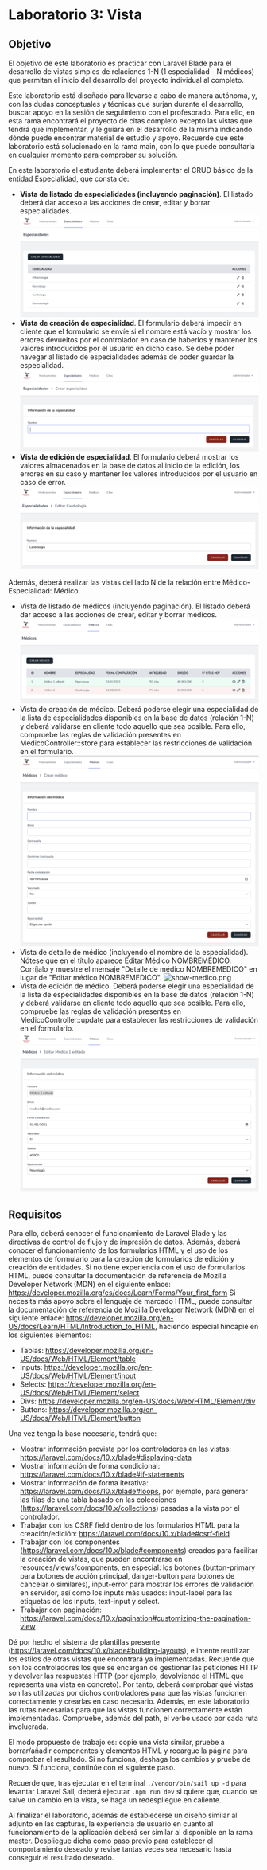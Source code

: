 # Laboratorio 3: Vista

## Objetivo
El objetivo de este laboratorio es practicar con Laravel Blade para el desarrollo de vistas simples de relaciones 1-N (1 especialidad - N médicos) que permitan el inicio del desarrollo del proyecto individual al completo.

Este laboratorio está diseñado para llevarse a cabo de manera autónoma, y, con las dudas conceptuales y técnicas que surjan durante el desarrollo, buscar apoyo en la sesión de seguimiento con el profesorado. Para ello, en esta rama encontrará el proyecto de citas completo excepto las vistas que tendrá que implementar, y le guiará en el desarrollo de la misma indicando dónde puede encontrar material de estudio y apoyo. Recuerde que este laboratorio está solucionado en la rama main, con lo que puede consultarla en cualquier momento para comprobar su solución.

En este laboratorio el estudiante deberá implementar el CRUD básico de la entidad Especialidad, que consta de:
- **Vista de listado de especialidades (incluyendo paginación)**. El listado deberá dar acceso a las acciones de crear, editar y borrar especialidades.
  ![listado-especialidades.png](public%2Flistado-especialidades.png)
- **Vista de creación de especialidad**. El formulario deberá impedir en cliente que el formulario se envíe si el nombre está vacío y mostrar los errores devueltos por el controlador en caso de haberlos y mantener los valores introducidos por el usuario en dicho caso. Se debe poder navegar al listado de especialidades además de poder guardar la especialidad.
  ![crear-especialidad.png](public%2Fcrear-especialidad.png)
- **Vista de edición de especialidad**. El formulario deberá mostrar los valores almacenados en la base de datos al inicio de la edición, los errores en su caso y mantener los valores introducidos por el usuario en caso de error.
  ![editar-especialidad.png](public%2Feditar-especialidad.png)

Además, deberá realizar las vistas del lado N de la relación entre Médico-Especialidad: Médico.
- Vista de listado de médicos (incluyendo paginación). El listado deberá dar acceso a las acciones de crear, editar y borrar médicos.
  ![listado-medicos.png](public%2Flistado-medicos.png)
- Vista de creación de médico. Deberá poderse elegir una especialidad de la lista de especialidades disponibles en la base de datos (relación 1-N) y deberá validarse en cliente todo aquello que sea posible. Para ello, compruebe las reglas de validación presentes en MedicoController::store para establecer las restricciones de validación en el formulario.
  ![crear-medico.png](public%2Fcrear-medico.png)
- Vista de detalle de médico (incluyendo el nombre de la especialidad). Nótese que en el título aparece Editar Médico NOMBREMEDICO. Corríjalo y muestre el mensaje "Detalle de médico NOMBREMEDICO" en lugar de "Editar médico NOMBREMEDICO".
  ![show-medico.png](public%2Fshow-medico.png)
- Vista de edición de médico. Deberá poderse elegir una especialidad de la lista de especialidades disponibles en la base de datos (relación 1-N) y deberá validarse en cliente todo aquello que sea posible. Para ello, compruebe las reglas de validación presentes en MedicoController::update para establecer las restricciones de validación en el formulario.
  ![editar-medico.png](public%2Feditar-medico.png)
## Requisitos

Para ello, deberá conocer el funcionamiento de Laravel Blade y las directivas de control de flujo y de impresión de datos. Además, deberá conocer el funcionamiento de los formularios HTML y el uso de los elementos de formulario para la creación de formularios de edición y creación de entidades.
Si no tiene experiencia con el uso de formularios HTML, puede consultar la documentación de referencia de Mozilla Developer Network (MDN) en el siguiente enlace: https://developer.mozilla.org/es/docs/Learn/Forms/Your_first_form
Si necesita más apoyo sobre el lenguaje de marcado HTML, puede consultar la documentación de referencia de Mozilla Developer Network (MDN) en el siguiente enlace: https://developer.mozilla.org/en-US/docs/Learn/HTML/Introduction_to_HTML, haciendo especial hincapié en los siguientes elementos:
- Tablas: https://developer.mozilla.org/en-US/docs/Web/HTML/Element/table
- Inputs: https://developer.mozilla.org/en-US/docs/Web/HTML/Element/input
- Selects: https://developer.mozilla.org/en-US/docs/Web/HTML/Element/select
- Divs: https://developer.mozilla.org/en-US/docs/Web/HTML/Element/div
- Buttons: https://developer.mozilla.org/en-US/docs/Web/HTML/Element/button

Una vez tenga la base necesaria, tendrá que:
- Mostrar información provista por los controladores en las vistas: https://laravel.com/docs/10.x/blade#displaying-data
- Mostrar información de forma condicional: https://laravel.com/docs/10.x/blade#if-statements
- Mostrar información de forma iterativa: https://laravel.com/docs/10.x/blade#loops, por ejemplo, para generar las filas de una tabla basado en las colecciones (https://laravel.com/docs/10.x/collections) pasadas a la vista por el controlador.
- Trabajar con los CSRF field dentro de los formularios HTML para la creación/edición: https://laravel.com/docs/10.x/blade#csrf-field
- Trabajar con los componentes (https://laravel.com/docs/10.x/blade#components) creados para facilitar la creación de vistas, que pueden encontrarse en resources/views/components, en especial: los botones (button-primary para botones de acción principal, danger-button para botones de cancelar o similares), input-error para mostrar los errores de validación en servidor, así como los inputs más usados: input-label para las etiquetas de los inputs, text-input y select.
- Trabajar con paginación: https://laravel.com/docs/10.x/pagination#customizing-the-pagination-view

Dé por hecho el sistema de plantillas presente (https://laravel.com/docs/10.x/blade#building-layouts), e intente reutilizar los estilos de otras vistas que encontrará ya implementadas.
Recuerde que son los controladores los que se encargan de gestionar las peticiones HTTP y devolver las respuestas HTTP (por ejemplo, devolviendo el HTML que representa una vista en concreto). 
Por tanto, deberá comprobar qué vistas son las utilizadas por dichos controladores para que las vistas funcionen correctamente y crearlas en caso necesario.
Además, en este laboratorio, las rutas necesarias para que las vistas funcionen correctamente están implementadas. Compruebe, además del path, el verbo usado por cada ruta involucrada.

El modo propuesto de trabajo es: copie una vista similar, pruebe a borrar/añadir componentes y elementos HTML y recargue la página para comprobar el resultado. Si no funciona, deshaga los cambios y pruebe de nuevo. Si funciona, continúe con el siguiente paso.

Recuerde que, tras ejecutar en el terminal ``./vendor/bin/sail up -d`` para levantar Laravel Sail, deberá ejecutar ``.npm run dev`` si quiere que, cuando se salve un cambio en la vista, se haga un redespliegue en caliente.

Al finalizar el laboratorio, además de establecerse un diseño similar al adjunto en las capturas, la experiencia de usuario en cuanto al funcionamiento de la aplicación deberá ser similar al disponible en la rama master. Despliegue dicha como paso previo para establecer el comportamiento deseado y revise tantas veces sea necesario hasta conseguir el resultado deseado.
